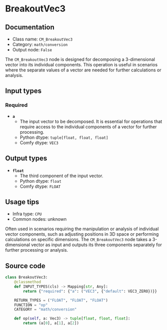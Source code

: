 # BreakoutVec3
## Documentation
- Class name: `CM_BreakoutVec3`
- Category: `math/conversion`
- Output node: `False`

The `CM_BreakoutVec3` node is designed for decomposing a 3-dimensional vector into its individual components. This operation is useful in scenarios where the separate values of a vector are needed for further calculations or analysis.
## Input types
### Required
- **`a`**
    - The input vector to be decomposed. It is essential for operations that require access to the individual components of a vector for further processing.
    - Python dtype: `tuple[float, float, float]`
    - Comfy dtype: `VEC3`
## Output types
- **`float`**
    - The third component of the input vector.
    - Python dtype: `float`
    - Comfy dtype: `FLOAT`
## Usage tips
- Infra type: `CPU`
- Common nodes: unknown

Often used in scenarios requiring the manipulation or analysis of individual vector components, such as adjusting positions in 3D space or performing calculations on specific dimensions. The `CM_BreakoutVec3` node takes a 3-dimensional vector as input and outputs its three components separately for further processing or analysis.
## Source code
```python
class BreakoutVec3:
    @classmethod
    def INPUT_TYPES(cls) -> Mapping[str, Any]:
        return {"required": {"a": ("VEC3", {"default": VEC3_ZERO})}}

    RETURN_TYPES = ("FLOAT", "FLOAT", "FLOAT")
    FUNCTION = "op"
    CATEGORY = "math/conversion"

    def op(self, a: Vec3) -> tuple[float, float, float]:
        return (a[0], a[1], a[2])

```
